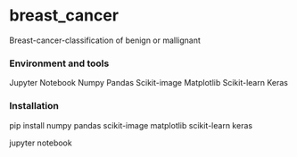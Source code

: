 # breast_cancer
Breast-cancer-classification of benign or mallignant

### Environment and tools
Jupyter Notebook
Numpy
Pandas
Scikit-image
Matplotlib
Scikit-learn
Keras
### Installation
pip install numpy pandas scikit-image matplotlib scikit-learn keras

jupyter notebook
